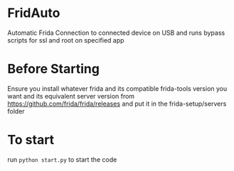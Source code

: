 # FridAuto
Automatic Frida Connection to connected device on USB and runs bypass scripts for ssl and root on specified app

# Before Starting
Ensure you install whatever frida and its compatible frida-tools version you want and its equivalent server version from https://github.com/frida/frida/releases and put it in the frida-setup/servers folder

# To start
run `python start.py` to start the code
